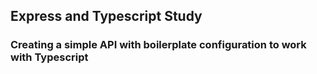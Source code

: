 ## Express and Typescript Study

### Creating a simple API with boilerplate configuration to work with Typescript